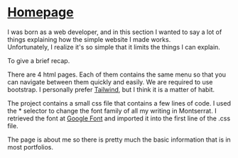 # [Homepage]()

I was born as a web developer, and in this section I wanted to say a lot of things explaining how the simple website I made works.  
Unfortunately, I realize it's so simple that it limits the things I can explain. 

To give a brief recap. 

There are 4 html pages. Each of them contains the same menu so that you can navigate between them quickly and easily. 
We are required to use bootstrap.
I personally prefer [Tailwind](https://tailwindcss.com/), but I think it is a matter of habit.

The project contains a small css file that contains a few lines of code. I used the * selector to change the font family of all my writing in Montserrat.
I retrieved the font at [Google Font](https://fonts.google.com/) and imported it into the first line of the .css file.

The page is about me so there is pretty much the basic information that is in most portfolios.